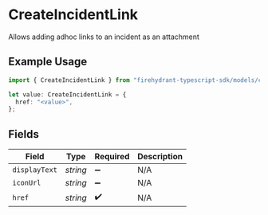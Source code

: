 # CreateIncidentLink

Allows adding adhoc links to an incident as an attachment

## Example Usage

```typescript
import { CreateIncidentLink } from "firehydrant-typescript-sdk/models/components";

let value: CreateIncidentLink = {
  href: "<value>",
};
```

## Fields

| Field              | Type               | Required           | Description        |
| ------------------ | ------------------ | ------------------ | ------------------ |
| `displayText`      | *string*           | :heavy_minus_sign: | N/A                |
| `iconUrl`          | *string*           | :heavy_minus_sign: | N/A                |
| `href`             | *string*           | :heavy_check_mark: | N/A                |